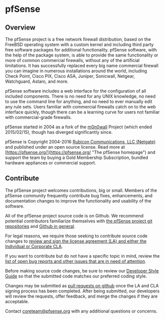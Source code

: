 # pfSense

## Overview

The pfSense project is a free network firewall distribution, based on the FreeBSD operating system with a custom kernel and including third party free software packages for additional functionality. pfSense software, with the help of the package system, is able to provide the same functionality or more of common commercial firewalls, without any of the artificial limitations. It has successfully replaced every big name commercial firewall you can imagine in numerous installations around the world, including Check Point, Cisco PIX, Cisco ASA, Juniper, Sonicwall, Netgear, Watchguard, Astaro, and more.

pfSense software includes a web interface for the configuration of all included components. There is no need for any UNIX knowledge, no need to use the command line for anything, and no need to ever manually edit any rule sets. Users familiar with commercial firewalls catch on to the web interface quickly, though there can be a learning curve for users not familiar with commercial-grade firewalls.

pfSense started in 2004 as a fork of the [m0n0wall](http://m0n0.ch/wall/index.php "m0n0wall project homepage") Project (which ended 2015/02/15), though has diverged significantly since.

pfSense is Copyright 2004-2016 [Rubicon Communications, LLC (Netgate)](https://pfsense.org/license "License Information") and published under an open source license.
Read more at [https://pfsense.org/](https://pfsense.org/ "The pfSense homepage") and support the team by buying a Gold Membership Subscription, bundled hardware appliances or commercial support.

## Contribute

The pfSense project welcomes contributions, big or small. Members of the pfSense community frequently contribute bug fixes, enhancements, and documentation changes to improve the functionality and usability of the software.

All of the pfSense project source code is on Github. We recommend potential contributors familiarize themselves with [the pfSense project git repositories](https://github.com/pfsense) and [Github in general](https://help.github.com).

For legal reasons, we require those seeking to contribute source code changes to [review and sign the license agreement (LA) and either the Individual or Corporate CLA](https://doc.pfsense.org/index.php/Contributor_License_Agreement_for_Developers).

If you want to contribute but do not have a specific topic in mind, review the [list of open bug reports and other issues that are in need of attention](https://redmine.pfsense.org/projects/pfsense/issues).

Before making source code changes, be sure to review our [Developer Style Guide](https://doc.pfsense.org/index.php/Developer_Style_Guide) so that the submitted code matches our preferred coding style.

Changes may be submitted as [pull requests on github](https://help.github.com/articles/using-pull-requests/) once the LA and CLA signing process has been completed. After being submitted, our developers will review the requests, offer feedback, and merge the changes if they are acceptable.

Contact [coreteam@pfsense.org](mailto:coreteam@pfsense.org "Mail to coreteam@pfsense.org") with any additional questions or concerns.
